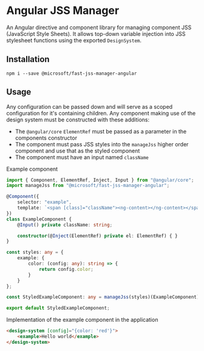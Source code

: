 # Angular JSS Manager
An Angular directive and component library for managing component JSS (JavaScript Style Sheets). It allows top-down variable injection into JSS stylesheet functions using the exported `DesignSystem`.

## Installation
`npm i --save @microsoft/fast-jss-manager-angular`

## Usage
Any configuration can be passed down and will serve as a scoped configuration for it's containing children. Any component making use of the design system must be constructed with these additions:
- The `@angular/core` `ElementRef` must be passed as a parameter in the components constructor
- The component must pass JSS styles into the `manageJss` higher order component and use that as the styled component
- The component must have an input named `className`

Example component
```ts
import { Component, ElementRef, Inject, Input } from "@angular/core";
import manageJss from "@microsoft/fast-jss-manager-angular";

@Component({
    selector: "example",
    template: `<span [class]="className"><ng-content></ng-content></span>`
})
class ExampleComponent {
    @Input() private className: string;

    constructor(@Inject(ElementRef) private el: ElementRef) { }
}

const styles: any = {
    example: {
        color: (config: any): string => {
            return config.color;
        }
    }
};

const StyledExampleComponent: any = manageJss(styles)(ExampleComponent);

export default StyledExampleComponent;
```

Implementation of the example component in the application
```html
<design-system [config]="{color: 'red'}">
    <example>Hello world</example>
</design-system>
```
